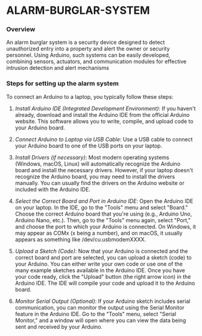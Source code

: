 # ALARM-BURGLAR-SYSTEM

### Overview
An alarm burglar system is a security device designed to detect unauthorized entry into a property and alert the owner or security personnel. Using Arduino, such systems can be easily developed, combining sensors, actuators, and communication modules for effective intrusion detection and alert mechanisms

### Steps for setting up the alarm system
To connect an Arduino to a laptop, you typically follow these steps:

1. *Install Arduino IDE (Integrated Development Environment)*: If you haven't already, download and install the Arduino IDE from the official Arduino website. This software allows you to write, compile, and upload code to your Arduino board.

2. *Connect Arduino to Laptop via USB Cable*: Use a USB cable to connect your Arduino board to one of the USB ports on your laptop. 

3. *Install Drivers (if necessary)*: Most modern operating systems (Windows, macOS, Linux) will automatically recognize the Arduino board and install the necessary drivers. However, if your laptop doesn't recognize the Arduino board, you may need to install the drivers manually. You can usually find the drivers on the Arduino website or included with the Arduino IDE.

4. *Select the Correct Board and Port in Arduino IDE*: Open the Arduino IDE on your laptop. In the IDE, go to the "Tools" menu and select "Board." Choose the correct Arduino board that you're using (e.g., Arduino Uno, Arduino Nano, etc.). Then, go to the "Tools" menu again, select "Port," and choose the port to which your Arduino is connected. On Windows, it may appear as COMx (x being a number), and on macOS, it usually appears as something like /dev/cu.usbmodemXXXX.

5. *Upload a Sketch (Code)*: Now that your Arduino is connected and the correct board and port are selected, you can upload a sketch (code) to your Arduino. You can either write your own code or use one of the many example sketches available in the Arduino IDE. Once you have your code ready, click the "Upload" button (the right arrow icon) in the Arduino IDE. The IDE will compile your code and upload it to the Arduino board.

6. *Monitor Serial Output (Optional)*: If your Arduino sketch includes serial communication, you can monitor the output using the Serial Monitor feature in the Arduino IDE. Go to the "Tools" menu, select "Serial Monitor," and a window will open where you can view the data being sent and received by your Arduino.
